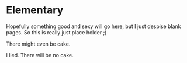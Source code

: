 Elementary
==========

Hopefully something good and sexy will go here, but I just despise blank pages. So this is really just place holder ;)


There might even be cake.



















































I lied. There will be no cake.
